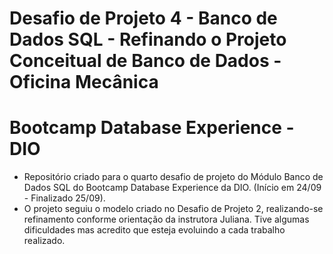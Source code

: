 # Desafio de Projeto 4 - Banco de Dados SQL - Refinando o Projeto Conceitual de Banco de Dados - Oficina Mecânica

# Bootcamp Database Experience - DIO

- Repositório criado para o quarto desafio de projeto do Módulo Banco de Dados SQL do Bootcamp Database Experience da DIO. (Início em 24/09  - Finalizado 25/09).
- O projeto seguiu o modelo criado no Desafio de Projeto 2, realizando-se refinamento conforme orientação da instrutora Juliana. Tive algumas dificuldades mas acredito que esteja evoluindo a cada trabalho realizado.
